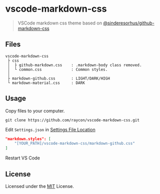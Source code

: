 # vscode-markdown-css

> VSCode markdown css theme based on [@sinderesorhus/github-markdown-css](https://github.com/sindresorhus/github-markdown-css)

## Files

```text
vscode-markdown-css
 ├ css
 │  ├ github-markdown.css    : .markdown-body class removed.
 │  └ common.css             : Common styles.
 │
 ├ markdown-github.css       : LIGHT/DARK/HIGH
 └ markdown-material.css     : DARK
```

## Usage

Copy files to your computer.

    git clone https://github.com/raycon/vscode-markdown-css.git

Edit `Settings.json` in [Settings File Location](https://code.visualstudio.com/Docs/customization/userandworkspace#_settings-file-locations)

```json
"markdown.styles": [
    "[YOUR_PATH]/vscode-markdown-css/markdown-github.css"
]
```

Restart VS Code

## License

Licensed under the [MIT](LICENSE.md) License.